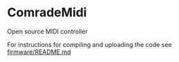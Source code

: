 # ComradeMidi
Open source MIDI controller

For instructions for compiling and uploading the code see [firmware/README.md](https://github.com/lzref/ComradeMidi/blob/main/firmware/README.md)
